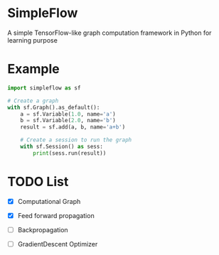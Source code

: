 # SimpleFlow
A simple TensorFlow-like graph computation framework in Python for learning purpose

# Example
``` python
import simpleflow as sf

# Create a graph
with sf.Graph().as_default():
    a = sf.Variable(1.0, name='a')
    b = sf.Variable(2.0, name='b')
    result = sf.add(a, b, name='a+b')

    # Create a session to run the graph 
    with sf.Session() as sess:
        print(sess.run(result))
```

# TODO List

- [x] Computational Graph
- [x] Feed forward propagation
- [ ] Backpropagation
- [ ] GradientDescent Optimizer

